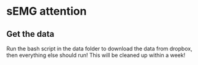# sEMG attention

## Get the data

Run the bash script in the data folder to download the data from dropbox, then everything else should run! This will be cleaned up within a week!
